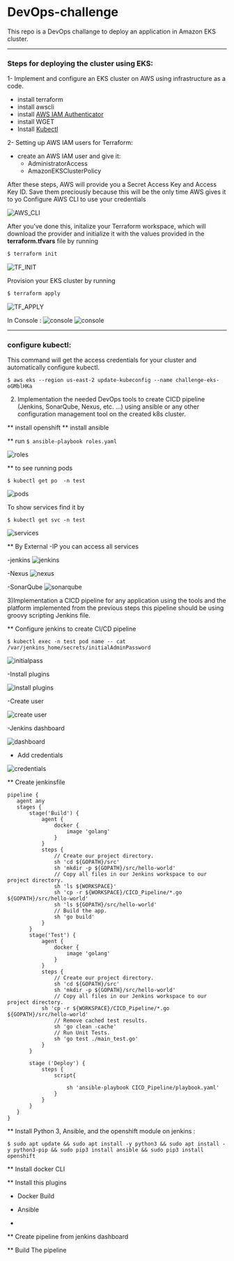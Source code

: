 # DevOps-challenge

This repo is a DevOps challange  to deploy an application in Amazon EKS cluster.

---

### Steps for deploying the cluster using EKS:

1- Implement and configure an EKS cluster on AWS using infrastructure as a code.

* install terraform
* install awscli
* install  [AWS IAM Authenticator](https://docs.aws.amazon.com/eks/latest/userguide/install-aws-iam-authenticator.html)
* install WGET
* Install [Kubectl](https://kubernetes.io/docs/tasks/tools/install-kubectl/)

2- Setting up AWS IAM users for Terraform: 
* create an AWS IAM user and give it:
  * AdministratorAccess
  * AmazonEKSClusterPolicy

After these steps, AWS will provide you a Secret Access Key and Access Key ID. Save them preciously because this will be the only time AWS gives it to yo
Configure AWS CLI to use your credentials

![AWS_CLI](https://github.com/mo7amedsalah/DevOps-challenge/blob/main/images/Screenshot%20from%202020-11-25%2016-50-40.png)

After you've done this, initalize your Terraform workspace, which will download the provider and initialize it with the values provided in the **terraform.tfvars** file by running 
```bash
$ terraform init
``` 

![TF_INIT](https://github.com/mo7amedsalah/DevOps-challenge/blob/main/images/Screenshot%20from%202020-11-25%2016-57-43.png)



Provision your EKS cluster by running 
```bash
$ terraform apply
```

![TF_APPLY](https://github.com/mo7amedsalah/DevOps-challenge/blob/main/images/Screenshot%20from%202020-11-25%2017-47-09.png)


In Console : 
![console](https://github.com/mo7amedsalah/DevOps-challenge/blob/main/images/Screenshot%20from%202020-11-25%2017-48-15.png)
![console](https://github.com/mo7amedsalah/DevOps-challenge/blob/main/images/Screenshot%20from%202020-11-25%2017-49-03.png)

---

### configure kubectl:

This command will get the access credentials for your cluster and automatically configure kubectl.

```
$ aws eks --region us-east-2 update-kubeconfig --name challenge-eks-oGMblHKa
```

2) Implementation the needed DevOps tools to create CICD pipeline (Jenkins, SonarQube, Nexus, etc. ...) using ansible or any other configuration management tool on the created k8s cluster.

** install openshift
** install ansible


** run `$ ansible-playbook roles.yaml`

![roles](https://github.com/mo7amedsalah/DevOps-challenge/blob/main/images/Screenshot%20from%202020-11-25%2018-21-37.png)

** to see running pods

```
$ kubectl get po  -n test
```
![pods](https://github.com/mo7amedsalah/DevOps-challenge/blob/main/images/Screenshot%20from%202020-11-25%2018-23-27.png)

To show services find it by

```
$ kubectl get svc -n test
```
![services](https://github.com/mo7amedsalah/DevOps-challenge/blob/main/images/Screenshot%20from%202020-11-25%2019-10-02.png)

** By External -IP you can access all services

-jenkins
![jenkins](https://github.com/mo7amedsalah/DevOps-challenge/blob/main/images/Screenshot%20from%202020-11-25%2018-25-46.png)

-Nexus
![nexus](https://github.com/mo7amedsalah/DevOps-challenge/blob/main/images/Screenshot%20from%202020-11-25%2018-47-21.png)

-SonarQube
![sonarqube](https://github.com/mo7amedsalah/DevOps-challenge/blob/main/images/Screenshot%20from%202020-11-26%2000-20-40.png)


3)Implementation a CICD pipeline for any application using the tools and the platform implemented from the previous steps this pipeline should be using groovy scripting Jenkins file.

** Configure jenkins to create CI/CD pipeline

```
$ kubectl exec -n test pod name -- cat /var/jenkins_home/secrets/initialAdminPassword
```
![initialpass](https://github.com/mo7amedsalah/DevOps-challenge/blob/main/images/Screenshot%20from%202020-11-25%2019-22-35.png)

-Install plugins

![install plugins](https://github.com/mo7amedsalah/DevOps-challenge/blob/main/images/Screenshot%20from%202020-11-25%2019-24-29.png)

-Create user

![create user](https://github.com/mo7amedsalah/DevOps-challenge/blob/main/images/Screenshot%20from%202020-11-25%2019-25-29.png)

-Jenkins dashboard

![dashboard](https://github.com/mo7amedsalah/DevOps-challenge/blob/main/images/Screenshot%20from%202020-11-25%2019-29-02.png)

- Add credentials

![credentials](https://github.com/mo7amedsalah/DevOps-challenge/blob/main/images/Screenshot%20from%202020-11-26%2003-39-27.png)

** Create jenkinsfile

```
pipeline {
   agent any
   stages {
       stage('Build') {
           agent {
               docker {
                   image 'golang'
               }
           }
           steps {
               // Create our project directory.
               sh 'cd ${GOPATH}/src'
               sh 'mkdir -p ${GOPATH}/src/hello-world'
               // Copy all files in our Jenkins workspace to our project directory.
               sh 'ls ${WORKSPACE}'     
               sh 'cp -r ${WORKSPACE}/CICD_Pipeline/*.go ${GOPATH}/src/hello-world'
               sh 'ls ${GOPATH}/src/hello-world'         
               // Build the app.
               sh 'go build'              
           }    
       }
       stage('Test') {
           agent {
               docker {
                   image 'golang'
               }
           }
           steps {                
               // Create our project directory.
               sh 'cd ${GOPATH}/src'
               sh 'mkdir -p ${GOPATH}/src/hello-world'
               // Copy all files in our Jenkins workspace to our project directory.               
	       sh 'cp -r ${WORKSPACE}/CICD_Pipeline/*.go ${GOPATH}/src/hello-world'
               // Remove cached test results.
               sh 'go clean -cache'
               // Run Unit Tests.
               sh 'go test ./main_test.go'           
           }
       }
 
       stage ('Deploy') {
           steps {
               script{
                 
                   sh 'ansible-playbook CICD_Pipeline/playbook.yaml'
               }
           }
       }
   }
}

```
** Install Python 3, Ansible, and the openshift module on jenkins :
```
$ sudo apt update && sudo apt install -y python3 && sudo apt install -y python3-pip && sudo pip3 install ansible && sudo pip3 install openshift

```
** Install docker CLI

** Install this plugins
 
 - Docker Build
 
 - Ansible
 
 - 
 

** Create pipeline from jenkins dashboard

** Build The pipeline
 





